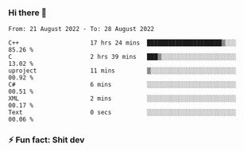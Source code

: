 ### Hi there 👋
<!--START_SECTION:waka-->

```text
From: 21 August 2022 - To: 28 August 2022

C++                    17 hrs 24 mins  █████████████████████▒░░░   85.26 %
C                      2 hrs 39 mins   ███▒░░░░░░░░░░░░░░░░░░░░░   13.02 %
uproject               11 mins         ▒░░░░░░░░░░░░░░░░░░░░░░░░   00.92 %
C#                     6 mins          ░░░░░░░░░░░░░░░░░░░░░░░░░   00.51 %
XML                    2 mins          ░░░░░░░░░░░░░░░░░░░░░░░░░   00.17 %
Text                   0 secs          ░░░░░░░░░░░░░░░░░░░░░░░░░   00.06 %
```

<!--END_SECTION:waka-->
<!--
**TG4LAaron/TG4LAaron** is a ✨ _special_ ✨ repository because its `README.md` (this file) appears on your GitHub profile.

Here are some ideas to get you started:

- 🔭 I’m currently working on ...
- 🌱 I’m currently learning ...
- 👯 I’m looking to collaborate on ...
- 🤔 I’m looking for help with ...
- 💬 Ask me about ...
- 📫 How to reach me: ...
- 😄 Pronouns: ...
- ⚡ Fun fact: ...
-->
### ⚡ Fun fact: Shit dev
